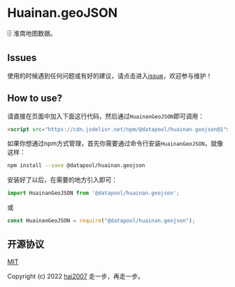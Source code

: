 # Huainan.geoJSON
🗄️ 淮南地图数据。

## Issues
使用的时候遇到任何问题或有好的建议，请点击进入[issue](https://github.com/hai2007/datapool/issues)，欢迎参与维护！

## How to use?

请直接在页面中加入下面这行代码，然后通过```HuainanGeoJSON```即可调用：

```html
<script src="https://cdn.jsdelivr.net/npm/@datapool/huainan.geojson@1"></script>
```

如果你想通过npm方式管理，首先你需要通过命令行安装``````HuainanGeoJSON``````，就像这样：

```bash
npm install --save @datapool/huainan.geojson
```

安装好了以后，在需要的地方引入即可：

```js
import HuainanGeoJSON from '@datapool/huainan.geojson';
```

或

```js
const HuainanGeoJSON = require("@datapool/huainan.geojson");
```

开源协议
---------------------------------------
[MIT](https://github.com/hai2007/datapool/blob/master/LICENSE)

Copyright (c) 2022 [hai2007](https://hai2007.gitee.io/sweethome/) 走一步，再走一步。
